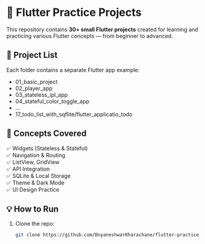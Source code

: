 # 🦋 Flutter Practice Projects

This repository contains **30+ small Flutter projects** created for learning and practicing various Flutter concepts — from beginner to advanced.

## 📁 Project List
Each folder contains a separate Flutter app example:
- 01_basic_project
- 02_player_app
- 03_stateless_ipl_app
- 04_stateful_color_toggle_app
- ...
- 17_todo_list_with_sqflite/flutter_applicatio_todo

## 🧠 Concepts Covered
✅ Widgets (Stateless & Stateful)  
✅ Navigation & Routing  
✅ ListView, GridView  
✅ API Integration  
✅ SQLite & Local Storage  
✅ Theme & Dark Mode  
✅ UI Design Practice  

## 💡 How to Run
1. Clone the repo:
   ```bash
   git clone https://github.com/DnyaneshwarKharachane/flutter-practice-projects.git
